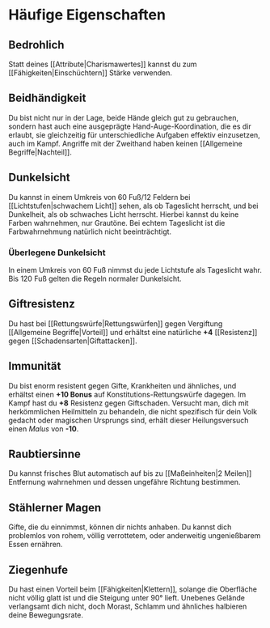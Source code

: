 # Häufige Eigenschaften
## Bedrohlich
Statt deines [[Attribute|Charismawertes]] kannst du zum [[Fähigkeiten|Einschüchtern]] Stärke verwenden. 
## Beidhändigkeit
Du bist nicht nur in der Lage, beide Hände gleich gut zu gebrauchen, sondern hast auch eine ausgeprägte Hand-Auge-Koordination, die es dir erlaubt, sie gleichzeitig für unterschiedliche Aufgaben effektiv einzusetzen, auch im Kampf. Angriffe mit der Zweithand haben keinen [[Allgemeine Begriffe|Nachteil]].
## Dunkelsicht
Du kannst in einem Umkreis von 60 Fuß/12 Feldern bei [[Lichtstufen|schwachem Licht]] sehen, als ob Tageslicht herrscht, und bei Dunkelheit, als ob schwaches Licht herrscht. Hierbei kannst du keine Farben wahrnehmen, nur Grautöne. Bei echtem Tageslicht ist die Farbwahrnehmung natürlich nicht beeinträchtigt.
### Überlegene Dunkelsicht
In einem Umkreis von 60 Fuß nimmst du jede Lichtstufe als Tageslicht wahr. Bis 120 Fuß gelten die Regeln normaler Dunkelsicht.
## Giftresistenz
Du hast bei [[Rettungswürfe|Rettungswürfen]] gegen Vergiftung [[Allgemeine Begriffe|Vorteil]] und erhältst eine natürliche **+4** [[Resistenz]] gegen [[Schadensarten|Giftattacken]].
## Immunität
Du bist enorm resistent gegen Gifte, Krankheiten und ähnliches, und erhältst einen **+10 Bonus** auf Konstitutions-Rettungswürfe dagegen. Im Kampf hast du **+8** Resistenz gegen Giftschaden.
Versucht man, dich mit herkömmlichen Heilmitteln zu behandeln, die nicht spezifisch für dein Volk gedacht oder magischen Ursprungs sind, erhält dieser Heilungsversuch einen *Malus* von **-10**.
## Raubtiersinne
Du kannst frisches Blut automatisch auf bis zu [[Maßeinheiten|2 Meilen]] Entfernung wahrnehmen und dessen ungefähre Richtung bestimmen.
## Stählerner Magen
Gifte, die du einnimmst, können dir nichts anhaben. Du kannst dich problemlos von rohem, völlig verrottetem, oder anderweitig ungenießbarem Essen ernähren.
## Ziegenhufe
Du hast einen Vorteil beim [[Fähigkeiten|Klettern]], solange die Oberfläche nicht völlig glatt ist und die Steigung unter 90° lieft. Unebenes Gelände verlangsamt dich nicht, doch Morast, Schlamm und ähnliches halbieren deine Bewegungsrate.